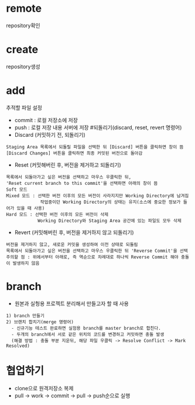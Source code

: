 # remote
repository확인
# create
repository생성
# add
추적할 파일 설정   
- commit : 로컬 저장소에 저장   
- push : 로컬 저장 내용 서버에 저장
#되돌리기(discard, reset, revert 명령어)
- Discard (커밋하기 전, 되돌리기)
```
Staging Area 목록에서 되돌릴 파일을 선택한 뒤 [Discard] 버튼을 클릭하면 창이 뜸
[Discard Changes] 버튼을 클릭하면 최종 커밋된 버전으로 돌아감
```
- Reset (커밋해버린 후, 버전을 제거하고 되돌리기)
```
목록에서 되돌아가고 싶은 버전을 선택하고 마우스 우클릭한 뒤, 
'Reset current branch to this commit'을 선택하면 아래의 창이 뜸
Soft 모드
Mixed 모드 : 선택한 버전 이후의 모든 버전이 사라지지만 Working Directory에 남겨짐 
             작업중이던 Working Directory의 상태는 유지(소스에 중요한 정보가 들어가 있을 때 사용)
Hard 모드 : 선택한 버전 이후의 모든 버전이 삭제 
            Working Directory와 Staging Area 공간에 있는 파일도 모두 삭제
```
- Revert (커밋해버린 후, 버전을 제거하지 않고 되돌리기)
```
버전을 제거하지 않고, 새로운 커밋을 생성하여 이전 상태로 되돌림 
목록에서 되돌아가고 싶은 버전을 선택하고 마우스 우클릭한 뒤 'Reverse Commit'을 선택
주의할 점 : 위에서부터 아래로, 즉 역순으로 차례대로 하나씩 Reverse Commit 해야 충돌이 발생하지 않음
```
# branch
- 원본과 실헝용 프로젝트 분리해서 만들고자 할 때 사용
```
1) branch 만들기
2) 브랜치 합치기(merge 명령어)
  - 신규기능 테스트 완료하면 실험용 branch를 master branch로 합친다.
  - 두개의 branch에서 서로 같은 위치의 코드를 변경하고 커밋하면 충돌 발생
  (해결 방법 : 충돌 부분 지운뒤, 해당 파일 우클릭 -> Resolve Conflict -> Mark Resolved)
```
# 협업하기
- clone으로 원격저장소 복제   
- pull -> work -> commit -> pull -> push순으로 실행
